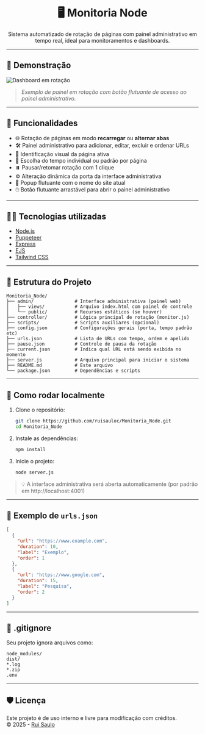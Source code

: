 
<h1 align="center">🖥️ Monitoria Node</h1>

<p align="center">
  Sistema automatizado de rotação de páginas com painel administrativo em tempo real, ideal para monitoramentos e dashboards.
</p>

---

## 📸 Demonstração

![Dashboard em rotação](https://user-images.githubusercontent.com/00000000/000000000-00000000-0000-000000000.png)
> *Exemplo de painel em rotação com botão flutuante de acesso ao painel administrativo.*

---

## 🚀 Funcionalidades

- 🌐 Rotação de páginas em modo **recarregar** ou **alternar abas**
- 🛠️ Painel administrativo para adicionar, editar, excluir e ordenar URLs
- 📌 Identificação visual da página ativa
- 🧭 Escolha do tempo individual ou padrão por página
- ⏸️ Pausar/retomar rotação com 1 clique
- ⚙️ Alteração dinâmica da porta da interface administrativa
- 💬 Popup flutuante com o nome do site atual
- 🖱️ Botão flutuante arrastável para abrir o painel administrativo

---

## 🧑‍💻 Tecnologias utilizadas

- [Node.js](https://nodejs.org/)
- [Puppeteer](https://pptr.dev/)
- [Express](https://expressjs.com/)
- [EJS](https://ejs.co/)
- [Tailwind CSS](https://tailwindcss.com/)

---

## 📂 Estrutura do Projeto

```
Monitoria_Node/
├── admin/               # Interface administrativa (painel web)
│   ├── views/           # Arquivo index.html com painel de controle
│   └── public/          # Recursos estáticos (se houver)
├── controller/          # Lógica principal de rotação (monitor.js)
├── scripts/             # Scripts auxiliares (opcional)
├── config.json          # Configurações gerais (porta, tempo padrão etc)
├── urls.json            # Lista de URLs com tempo, ordem e apelido
├── pause.json           # Controle de pausa da rotação
├── current.json         # Indica qual URL está sendo exibida no momento
├── server.js            # Arquivo principal para iniciar o sistema
├── README.md            # Este arquivo
└── package.json         # Dependências e scripts
```

---

## 🧪 Como rodar localmente

1. Clone o repositório:
   ```bash
   git clone https://github.com/ruisauloc/Monitoria_Node.git
   cd Monitoria_Node
   ```

2. Instale as dependências:
   ```bash
   npm install
   ```

3. Inicie o projeto:
   ```bash
   node server.js
   ```

> 💡 A interface administrativa será aberta automaticamente (por padrão em http://localhost:4001)

---

## 📄 Exemplo de `urls.json`

```json
[
  {
    "url": "https://www.example.com",
    "duration": 10,
    "label": "Exemplo",
    "order": 1
  },
  {
    "url": "https://www.google.com",
    "duration": 15,
    "label": "Pesquisa",
    "order": 2
  }
]
```

---

## 🔐 .gitignore

Seu projeto ignora arquivos como:

```
node_modules/
dist/
*.log
*.zip
.env
```

---

## 🛡️ Licença

Este projeto é de uso interno e livre para modificação com créditos.  
© 2025 - [Rui Saulo](https://github.com/ruisauloc)
